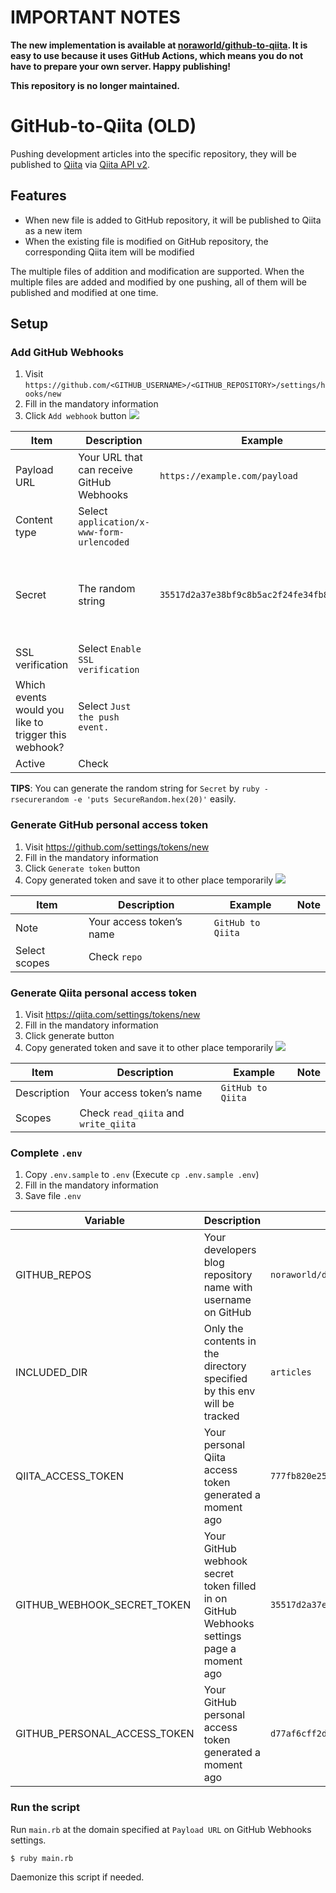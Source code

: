 # IMPORTANT NOTES
**The new implementation is available at [noraworld/github-to-qiita](https://github.com/noraworld/github-to-qiita). It is easy to use because it uses GitHub Actions, which means you do not have to prepare your own server. Happy publishing!**

**This repository is no longer maintained.**

# GitHub-to-Qiita (OLD)
Pushing development articles into the specific repository, they will be published to [Qiita](https://qiita.com) via [Qiita API v2](https://qiita.com/api/v2/docs).

## Features
* When new file is added to GitHub repository, it will be published to Qiita as a new item
* When the existing file is modified on GitHub repository, the corresponding Qiita item will be modified

The multiple files of addition and modification are supported. When the multiple files are added and modified by one pushing, all of them will be published and modified at one time.

## Setup
### Add GitHub Webhooks
1. Visit `https://github.com/<GITHUB_USERNAME>/<GITHUB_REPOSITORY>/settings/hooks/new`
2. Fill in the mandatory information
3. Click `Add webhook` button
![](screencaptures/github_webhook.png)

| Item | Description | Example | Note |
|---|---|---|---|
| Payload URL | Your URL that can receive GitHub Webhooks | `https://example.com/payload` | The path must be `/payload` |
| Content type | Select `application/x-www-form-urlencoded` | | |
| Secret | The random string | `35517d2a37e38bf9c8b5ac2f24fe34fb8e2b1510` | This token must not be known by other people |
| SSL verification | Select `Enable SSL verification` | | |
| Which events would you like to trigger this webhook? | Select `Just the push event.` | | |
| Active | Check | | |

**TIPS**: You can generate the random string for `Secret` by `ruby -rsecurerandom -e 'puts SecureRandom.hex(20)'` easily.

### Generate GitHub personal access token
1. Visit https://github.com/settings/tokens/new
2. Fill in the mandatory information
3. Click `Generate token` button
4. Copy generated token and save it to other place temporarily
![](screencaptures/github_access_token.png)

| Item | Description | Example | Note |
|---|---|---|---|
| Note | Your access token’s name | `GitHub to Qiita` | |
| Select scopes | Check `repo` | | |

### Generate Qiita personal access token
1. Visit https://qiita.com/settings/tokens/new
2. Fill in the mandatory information
3. Click generate button
4. Copy generated token and save it to other place temporarily
![](screencaptures/qiita_access_token.png)

| Item | Description | Example | Note |
|---|---|---|---|
| Description | Your access token’s name | `GitHub to Qiita` | |
| Scopes | Check `read_qiita` and `write_qiita` | | |

### Complete `.env`
1. Copy `.env.sample` to `.env` (Execute `cp .env.sample .env`)
2. Fill in the mandatory information
3. Save file `.env`

| Variable | Description | Example | Note |
|---|---|---|---|
| GITHUB_REPOS | Your developers blog repository name with username on GitHub | `noraworld/developers-blog-content` | |
| INCLUDED_DIR | Only the contents in the directory specified by this env will be tracked | `articles` | The trailing slash is unnecessary |
| QIITA_ACCESS_TOKEN | Your personal Qiita access token generated a moment ago | `777fb820e25847dd659266a66dcdd99580b4b85f` | This token must not be known by other people |
| GITHUB_WEBHOOK_SECRET_TOKEN | Your GitHub webhook secret token filled in on GitHub Webhooks settings page a moment ago | `35517d2a37e38bf9c8b5ac2f24fe34fb8e2b1510` | This token must not be known by other people |
| GITHUB_PERSONAL_ACCESS_TOKEN | Your GitHub personal access token generated a moment ago | `d77af6cff2dd13f58886f6eff890eea93e53bdc9` | This token must not be known by other people |

### Run the script
Run `main.rb` at the domain specified at `Payload URL` on GitHub Webhooks settings.

```shell
$ ruby main.rb
```

Daemonize this script if needed.
